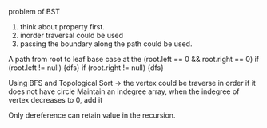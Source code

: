 problem of BST
1. think about property first.
2. inorder traversal could be used
3. passing the boundary along the path could be used.

A path from root to leaf base case at the (root.left == 0 && root.right == 0)
if (root.left != null) {dfs}
if (root.right != null) {dfs}

Using BFS and Topological Sort -> the vertex could be traverse in order if it does not have circle
Maintain an indegree array, when the indegree of vertex decreases to 0, add it  

Only dereference can retain value in the recursion.
